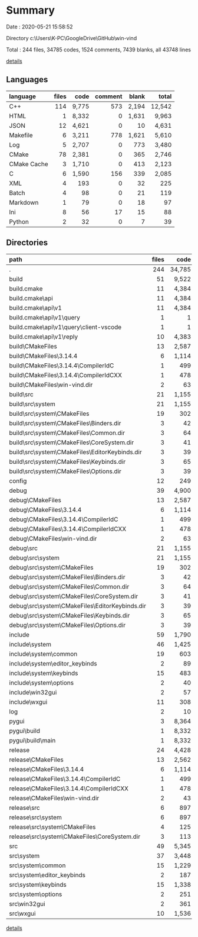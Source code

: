# Summary

Date : 2020-05-21 15:58:52

Directory c:\Users\K-PC\GoogleDrive\GitHub\win-vind

Total : 244 files,  34785 codes, 1524 comments, 7439 blanks, all 43748 lines

[details](details.md)

## Languages
| language | files | code | comment | blank | total |
| :--- | ---: | ---: | ---: | ---: | ---: |
| C++ | 114 | 9,775 | 573 | 2,194 | 12,542 |
| HTML | 1 | 8,332 | 0 | 1,631 | 9,963 |
| JSON | 12 | 4,621 | 0 | 10 | 4,631 |
| Makefile | 6 | 3,211 | 778 | 1,621 | 5,610 |
| Log | 5 | 2,707 | 0 | 773 | 3,480 |
| CMake | 78 | 2,381 | 0 | 365 | 2,746 |
| CMake Cache | 3 | 1,710 | 0 | 413 | 2,123 |
| C | 6 | 1,590 | 156 | 339 | 2,085 |
| XML | 4 | 193 | 0 | 32 | 225 |
| Batch | 4 | 98 | 0 | 21 | 119 |
| Markdown | 1 | 79 | 0 | 18 | 97 |
| Ini | 8 | 56 | 17 | 15 | 88 |
| Python | 2 | 32 | 0 | 7 | 39 |

## Directories
| path | files | code | comment | blank | total |
| :--- | ---: | ---: | ---: | ---: | ---: |
| . | 244 | 34,785 | 1,524 | 7,439 | 43,748 |
| build | 51 | 9,522 | 387 | 1,346 | 11,255 |
| build\.cmake | 11 | 4,384 | 0 | 10 | 4,394 |
| build\.cmake\api | 11 | 4,384 | 0 | 10 | 4,394 |
| build\.cmake\api\v1 | 11 | 4,384 | 0 | 10 | 4,394 |
| build\.cmake\api\v1\query | 1 | 1 | 0 | 0 | 1 |
| build\.cmake\api\v1\query\client-vscode | 1 | 1 | 0 | 0 | 1 |
| build\.cmake\api\v1\reply | 10 | 4,383 | 0 | 10 | 4,393 |
| build\CMakeFiles | 13 | 2,587 | 106 | 540 | 3,233 |
| build\CMakeFiles\3.14.4 | 6 | 1,114 | 106 | 257 | 1,477 |
| build\CMakeFiles\3.14.4\CompilerIdC | 1 | 499 | 52 | 109 | 660 |
| build\CMakeFiles\3.14.4\CompilerIdCXX | 1 | 478 | 54 | 107 | 639 |
| build\CMakeFiles\win-vind.dir | 2 | 63 | 0 | 7 | 70 |
| build\src | 21 | 1,155 | 176 | 467 | 1,798 |
| build\src\system | 21 | 1,155 | 176 | 467 | 1,798 |
| build\src\system\CMakeFiles | 19 | 302 | 0 | 47 | 349 |
| build\src\system\CMakeFiles\Binders.dir | 3 | 42 | 0 | 7 | 49 |
| build\src\system\CMakeFiles\Common.dir | 3 | 64 | 0 | 7 | 71 |
| build\src\system\CMakeFiles\CoreSystem.dir | 3 | 41 | 0 | 7 | 48 |
| build\src\system\CMakeFiles\EditorKeybinds.dir | 3 | 39 | 0 | 7 | 46 |
| build\src\system\CMakeFiles\Keybinds.dir | 3 | 65 | 0 | 7 | 72 |
| build\src\system\CMakeFiles\Options.dir | 3 | 39 | 0 | 7 | 46 |
| config | 12 | 249 | 17 | 47 | 313 |
| debug | 39 | 4,900 | 387 | 1,335 | 6,622 |
| debug\CMakeFiles | 13 | 2,587 | 106 | 540 | 3,233 |
| debug\CMakeFiles\3.14.4 | 6 | 1,114 | 106 | 257 | 1,477 |
| debug\CMakeFiles\3.14.4\CompilerIdC | 1 | 499 | 52 | 109 | 660 |
| debug\CMakeFiles\3.14.4\CompilerIdCXX | 1 | 478 | 54 | 107 | 639 |
| debug\CMakeFiles\win-vind.dir | 2 | 63 | 0 | 7 | 70 |
| debug\src | 21 | 1,155 | 176 | 467 | 1,798 |
| debug\src\system | 21 | 1,155 | 176 | 467 | 1,798 |
| debug\src\system\CMakeFiles | 19 | 302 | 0 | 47 | 349 |
| debug\src\system\CMakeFiles\Binders.dir | 3 | 42 | 0 | 7 | 49 |
| debug\src\system\CMakeFiles\Common.dir | 3 | 64 | 0 | 7 | 71 |
| debug\src\system\CMakeFiles\CoreSystem.dir | 3 | 41 | 0 | 7 | 48 |
| debug\src\system\CMakeFiles\EditorKeybinds.dir | 3 | 39 | 0 | 7 | 46 |
| debug\src\system\CMakeFiles\Keybinds.dir | 3 | 65 | 0 | 7 | 72 |
| debug\src\system\CMakeFiles\Options.dir | 3 | 39 | 0 | 7 | 46 |
| include | 59 | 1,790 | 23 | 544 | 2,357 |
| include\system | 46 | 1,425 | 23 | 432 | 1,880 |
| include\system\common | 19 | 603 | 23 | 173 | 799 |
| include\system\editor_keybinds | 2 | 89 | 0 | 34 | 123 |
| include\system\keybinds | 15 | 483 | 0 | 157 | 640 |
| include\system\options | 2 | 40 | 0 | 15 | 55 |
| include\win32gui | 2 | 57 | 0 | 18 | 75 |
| include\wxgui | 11 | 308 | 0 | 94 | 402 |
| log | 2 | 10 | 0 | 2 | 12 |
| pygui | 3 | 8,364 | 0 | 1,638 | 10,002 |
| pygui\build | 1 | 8,332 | 0 | 1,631 | 9,963 |
| pygui\build\main | 1 | 8,332 | 0 | 1,631 | 9,963 |
| release | 24 | 4,428 | 322 | 1,171 | 5,921 |
| release\CMakeFiles | 13 | 2,562 | 106 | 540 | 3,208 |
| release\CMakeFiles\3.14.4 | 6 | 1,114 | 106 | 257 | 1,477 |
| release\CMakeFiles\3.14.4\CompilerIdC | 1 | 499 | 52 | 109 | 660 |
| release\CMakeFiles\3.14.4\CompilerIdCXX | 1 | 478 | 54 | 107 | 639 |
| release\CMakeFiles\win-vind.dir | 2 | 43 | 0 | 7 | 50 |
| release\src | 6 | 897 | 155 | 395 | 1,447 |
| release\src\system | 6 | 897 | 155 | 395 | 1,447 |
| release\src\system\CMakeFiles | 4 | 125 | 0 | 13 | 138 |
| release\src\system\CMakeFiles\CoreSystem.dir | 3 | 113 | 0 | 8 | 121 |
| src | 49 | 5,345 | 388 | 1,317 | 7,050 |
| src\system | 37 | 3,448 | 303 | 933 | 4,684 |
| src\system\common | 15 | 1,229 | 111 | 313 | 1,653 |
| src\system\editor_keybinds | 2 | 187 | 78 | 59 | 324 |
| src\system\keybinds | 15 | 1,338 | 85 | 395 | 1,818 |
| src\system\options | 2 | 251 | 1 | 51 | 303 |
| src\win32gui | 2 | 361 | 21 | 71 | 453 |
| src\wxgui | 10 | 1,536 | 64 | 313 | 1,913 |

[details](details.md)